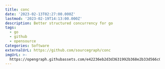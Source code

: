 ```yaml
---
title: conc
date: '2023-02-13T02:27:00.000Z'
lastmod: '2023-02-19T14:13:00.000Z'
description: Better structured concurrency for go
tags:
  - go
  - github
  - opensource
Categories: Software
externalUrL: https://github.com/sourcegraph/conc
imgUrL: >-
  https://opengraph.githubassets.com/e42236eb2d3d3631992b368e2b33d566c00fdfe795a86949624d87bed1a0c803/sourcegraph/conc
---
```

